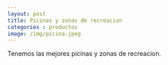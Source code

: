 ```yaml
---
layout: post
title: Picinas y zonas de recreacion
categories : productos
image: /img/picina.jpeg
---
```

Tenemos las mejores picinas y zonas de recreacion.
